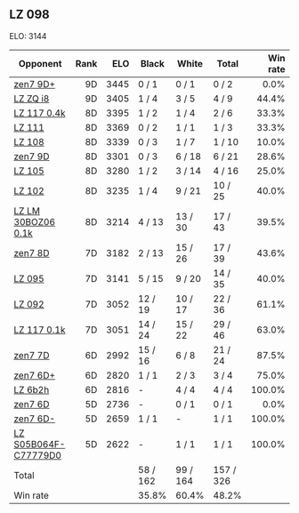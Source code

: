 ## LZ 098 ##

ELO: 3144

Opponent | Rank | ELO | Black | White | Total | Win rate
---------|-----:|----:|-------|-------|-------|-------:
[zen7 9D+](zen7%209D+.md) | 9D | 3445 | 0 / 1 | 0 / 1 | 0 / 2 | 0.0%
[LZ ZQ i8](LZ%20ZQ%20i8.md) | 9D | 3405 | 1 / 4 | 3 / 5 | 4 / 9 | 44.4%
[LZ 117 0.4k](LZ%20117%200.4k.md) | 8D | 3395 | 1 / 2 | 1 / 4 | 2 / 6 | 33.3%
[LZ 111](LZ%20111.md) | 8D | 3369 | 0 / 2 | 1 / 1 | 1 / 3 | 33.3%
[LZ 108](LZ%20108.md) | 8D | 3339 | 0 / 3 | 1 / 7 | 1 / 10 | 10.0%
[zen7 9D](zen7%209D.md) | 8D | 3301 | 0 / 3 | 6 / 18 | 6 / 21 | 28.6%
[LZ 105](LZ%20105.md) | 8D | 3280 | 1 / 2 | 3 / 14 | 4 / 16 | 25.0%
[LZ 102](LZ%20102.md) | 8D | 3235 | 1 / 4 | 9 / 21 | 10 / 25 | 40.0%
[LZ LM 30BOZ06 0.1k](LZ%20LM%2030BOZ06%200.1k.md) | 8D | 3214 | 4 / 13 | 13 / 30 | 17 / 43 | 39.5%
[zen7 8D](zen7%208D.md) | 7D | 3182 | 2 / 13 | 15 / 26 | 17 / 39 | 43.6%
[LZ 095](LZ%20095.md) | 7D | 3141 | 5 / 15 | 9 / 20 | 14 / 35 | 40.0%
[LZ 092](LZ%20092.md) | 7D | 3052 | 12 / 19 | 10 / 17 | 22 / 36 | 61.1%
[LZ 117 0.1k](LZ%20117%200.1k.md) | 7D | 3051 | 14 / 24 | 15 / 22 | 29 / 46 | 63.0%
[zen7 7D](zen7%207D.md) | 6D | 2992 | 15 / 16 | 6 / 8 | 21 / 24 | 87.5%
[zen7 6D+](zen7%206D+.md) | 6D | 2820 | 1 / 1 | 2 / 3 | 3 / 4 | 75.0%
[LZ 6b2h](LZ%206b2h.md) | 6D | 2816 | - | 4 / 4 | 4 / 4 | 100.0%
[zen7 6D](zen7%206D.md) | 5D | 2736 | - | 0 / 1 | 0 / 1 | 0.0%
[zen7 6D-](zen7%206D-.md) | 5D | 2659 | 1 / 1 | - | 1 / 1 | 100.0%
[LZ S05B064F-C77779D0](LZ%20S05B064F-C77779D0.md) | 5D | 2622 | - | 1 / 1 | 1 / 1 | 100.0%
Total | | | 58 / 162 | 99 / 164 | 157 / 326 | 
Win rate| | | 35.8% | 60.4% | 48.2% | 
